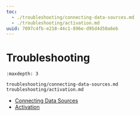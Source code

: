 ```yaml
---
toc:
  - ./troubleshooting/connecting-data-sources.md
  - ./troubleshooting/activation.md
uuid: 7097c4fb-e218-44c1-896e-d95d4d50a6eb
---
```

# Troubleshooting

```{toctree}
:maxdepth: 3

troubleshooting/connecting-data-sources.md
troubleshooting/activation.md
```

- [Connecting Data Sources](./troubleshooting/connecting-data-sources.md)
- [Activation](./troubleshooting/activation.md)
